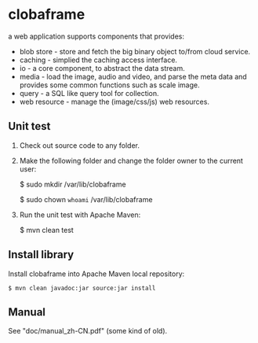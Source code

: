 clobaframe
==========

a web application supports components that provides:

 * blob store - store and fetch the big binary object to/from cloud service.
 * caching - simplied the caching access interface.
 * io - a core component, to abstract the data stream.
 * media - load the image, audio and video, and parse the meta data and provides some common functions such as scale image.
 * query - a SQL like query tool for collection.
 * web resource - manage the (image/css/js) web resources.

Unit test
---------

1. Check out source code to any folder.

2. Make the following folder and change the folder owner to the current user:

    $ sudo mkdir /var/lib/clobaframe
    
    $ sudo chown `whoami` /var/lib/clobaframe

3. Run the unit test with Apache Maven:

    $ mvn clean test

Install library
---------------

Install clobaframe into Apache Maven local repository:

    $ mvn clean javadoc:jar source:jar install

Manual
------

See "doc/manual_zh-CN.pdf" (some kind of old).
